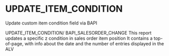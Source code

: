 # UPDATE_ITEM_CONDITION
Update custom item condition field via BAPI

UPDATE_ITEM_CONDITION/ BAPI_SALESORDER_CHANGE
This report updates a specific z condition in sales order item position
It contains a top-of-page, with info about the date and the number of entries displayed in the ALV
